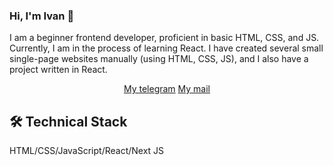 ### Hi, I'm Ivan 👋
I am a beginner frontend developer, proficient in basic HTML, CSS, and JS. Currently, I am in the process of learning React. I have created several small single-page websites manually (using HTML, CSS, JS), and I also have a project written in React.



<p align='center'>
   <a href="https://t.me/netorwtik">My telegram</a>
   <a href="netorwtik@gmail.com">My mail</a>
</p>

## 🛠 Technical Stack
HTML/CSS/JavaScript/React/Next JS

<!--
**netorwtik/netorwtik** is a ✨ _special_ ✨ repository because its `README.md` (this file) appears on your GitHub profile.

Here are some ideas to get you started:

- 🔭 I’m currently working on ...
- 🌱 I’m currently learning ...
- 👯 I’m looking to collaborate on ...
- 🤔 I’m looking for help with ...
- 💬 Ask me about ...
- 📫 How to reach me: ...
- 😄 Pronouns: ...
- ⚡ Fun fact: ...
-->

